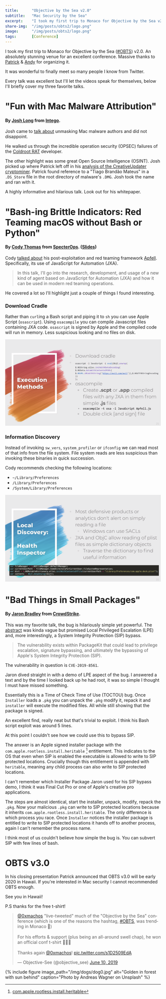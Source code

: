 ```yaml
---
title:		"Objective by the Sea v2.0"
subtitle:	"Mac Security by the Sea"
excerpt:	"I took my first trip to Monaco for Objective by the Sea v2.0. An absolutely stunning venue for an excellent conference. "
share-img:	"/img/posts/obts2/logo.png"
image:		"/img/posts/obts2/logo.png"
tags:		[Conference]
---
```


I took my first trip to Monaco for Objective by the Sea ([#OBTS](https://twitter.com/hashtag/OBTS)) v2.0. An absolutely stunning venue for an excellent conference. Massive thanks to [Patrick](https://twitter.com/patrickwardle) & [Andy](https://twitter.com/andyrozen) for organizing it.

It was wonderful to finally meet so many people I know from Twitter.

Every talk was excellent but I'll let the videos speak for themselves, below I'll briefly cover my three favorite talks. 

# "Fun with Mac Malware Attribution"

#### By [Josh Long](https://twitter.com/theJoshMeister) from [Intego](https://www.intego.com/).

Josh came to [talk about](https://objectivebythesea.com/v2/talks.html#long) unmasking Mac malware authors and did not disappoint. 

He walked us through the incredible operation security (OPSEC) failures of the [Coldroot RAT](https://www.intego.com/mac-security-blog/osxcoldroot-and-the-rat-invasion/) developer.

The other highlight was some great Open Source Intelligence (OSINT). Josh picked up where Patrick left off in his [analysis of the CreativeUpdater cryptominer](https://digitasecurity.com/blog/2018/02/05/creativeupdater/). Patrick found reference to a "Tiago Brandão Mateus" in a `.DS_Store` file in the root directory of malware's `.DMG`. Josh took the name and ran with it. 

A highly informative and hilarious talk. Look out for his whitepaper. 


# "Bash-ing Brittle Indicators: Red Teaming macOS without Bash or Python"

#### By [Cody Thomas](https://twitter.com/its_a_feature_) from [SpecterOps](https://specterops.io/). ([Slides](https://www.slideshare.net/CodyThomas6/bashing-brittle-indicators-red-teaming-macos-without-bash-or-python))

Cody [talked about](https://objectivebythesea.com/v2/talks.html#thomas) his post-exploitation and red teaming framework [Apfell](https://github.com/its-a-feature/Apfell). Specifically, its use of JavaScript for Automation (JXA). 

> In this talk, I'll go into the research, development, and usage of a new kind of agent based on JavaScript for Automation (JXA) and how it can be used in modern red teaming operations. 

He covered a lot so I'll highlight just a couple of things I found interesting. 

### Download Cradle

Rather than `curl`ing a Bash script and piping it to `sh` you can use Apple Script (`osascript`). Using `osacompile` you can compile Javascript files containing JXA code. `osascript` is signed by Apple and the compiled code will run in memory. Less suspicious looking and no files on disk. 

![no-alignment](/img/posts/obts2/cody_slide_0.png)

### Information Discovery

Instead of invoking `sw_vers`, `system_profiler` or `ifconfig` we can read most of that info from the file system. File system reads are less suspicious than invoking these binaries in quick succession. 

Cody recommends checking the following locations: 

- `~/Library/Preferences`
- `/Library/Preferences`
- `/System/Library/Preferences`

![no-alignment](/img/posts/obts2/cody_slide_1.png)

# "Bad Things in Small Packages"

#### By [Jaron Bradley](https://twitter.com/jbradley89) from [CrowdStrike](https://www.crowdstrike.com/).

This was my favorite talk, the bug is hilariously simple yet powerful. The [abstract](https://objectivebythesea.com/v2/talks.html#bradley) was kinda vague but promised Local Privileged Escalation (LPE) and, more interestingly, a System Integrity Protection (SIP) bypass. 

> The vulnerability exists within PackageKit that could lead to privilege escalation, signature bypassing, and ultimately the bypassing of Apple's System Integrity Protection (SIP).

The vulnerability in question is `CVE-2019-8561`. 

Jaron dived straight in with a demo of LPE aspect of the bug. I answered a text and by the time I looked back up he had root, it was so simple I thought I must have missed something.

Essentially this is a Time of Check Time of Use (TOCTOU) bug. Once `Installer` loads a `.pkg` you can unpack the `.pkg` modify it, repack it and `installer` will execute the modified files. All while still showing that the package is signed.

An excellent find, really neat but that's trivial to exploit. I think his Bash script exploit was around 5 lines. 

At this point I couldn't see how we could use this to bypass SIP. 

The answer is an Apple signed installer package with the `com.apple.rootless.install.heritable` [^1] entitlement. This indicates to the OS that even when SIP is enabled the executable is allowed to write to SIP protected locations. Crucially though this entitlement is appended with `heritable`, meaning any child process can also write to SIP protected locations.

I can't remember which Installer Package Jaron used for his SIP bypass demo, I think it was Final Cut Pro or one of Apple's creative pro applications.

The steps are almost identical, start the installer, unpack, modify, repack the `.pkg`. Now your malicious `.pkg` can write to SIP protected locations because it inherits `com.apple.rootless.install.heritable`. The only difference is which process you race. Once `Installer` notices the installer package is entitled to write to SIP protected locations it hands off to another process, again I can't remember the process name.

I think most of us couldn't believe how simple the bug is. You can subvert SIP with few lines of bash.

# OBTS v3.0

In his closing presentation Patrick announced that OBTS v3.0 will be early 2020 in Hawaii. If you're interested in Mac security I cannot recommended OBTS enough.

See you in Hawaii!

P.S thanks for the free t-shirt!

<blockquote class="twitter-tweet tw-align-center" data-lang="en"><p lang="en" dir="ltr"><a href="https://twitter.com/0xmachos?ref_src=twsrc%5Etfw">@0xmachos</a> &quot;live-tweeted&quot; much of the &quot;Objective by the Sea&quot; conference (which is one of the reasons the hashtag, <a href="https://twitter.com/hashtag/OBTS?src=hash&amp;ref_src=twsrc%5Etfw">#OBTS</a>, was trending in Monaco 🤭)<br><br>For his efforts &amp; support (plus being an all-around swell chap), he won an official conf t-shirt 👕🍎🥳<br><br>Thanks again <a href="https://twitter.com/0xmachos?ref_src=twsrc%5Etfw">@0xmachos</a>! <a href="https://t.co/s1D2509EdA">pic.twitter.com/s1D2509EdA</a></p>&mdash; Objective-See (@objective_see) <a href="https://twitter.com/objective_see/status/1137874681950720001?ref_src=twsrc%5Etfw">June 10, 2019</a></blockquote> <script async src="https://platform.twitter.com/widgets.js" charset="utf-8"></script> 

{% include figure image_path="/img/dogs/dog0.jpg" alt="Golden in forest with sun behind" caption="Photo by Andreas Wagner on Unsplash" %}

[^1]: [com.apple.rootless.install.heritable](http://newosxbook.com/ent.jl?ent=com.apple.rootless.install.heritable&osVer=MacOS14)

